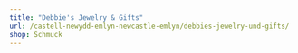 ```yaml
---
title: "Debbie's Jewelry & Gifts"
url: /castell-newydd-emlyn-newcastle-emlyn/debbies-jewelry-und-gifts/
shop: Schmuck
---
```

